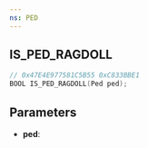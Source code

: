 ```yaml
---
ns: PED
---
```

## IS_PED_RAGDOLL

```c
// 0x47E4E977581C5B55 0xC833BBE1
BOOL IS_PED_RAGDOLL(Ped ped);
```

## Parameters
* **ped**:
